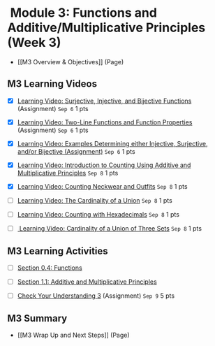 #  Module 3: Functions and Additive/Multiplicative Principles (Week 3)

- [[M3 Overview & Objectives]] (Page)

## M3 Learning Videos

- [x] [Learning Video: Surjective, Injective, and Bijective Functions](https://csusb.instructure.com/courses/15759/modules/items/1121775 "Learning Video: Surjective, Injective, and Bijective Functions") (Assignment) `Sep 6` 1 pts

- [x] [Learning Video: Two-Line Functions and Function Properties](https://csusb.instructure.com/courses/15759/modules/items/1121810 "Learning Video: Two-Line Functions and Function Properties") (Assignment) `Sep 6` 1 pts

- [x] [Learning Video: Examples Determining either Injective, Surjective, and/or Bijective (Assignment)](https://csusb.instructure.com/courses/15759/modules/items/1123680) `Sep 6` 1 pts

- [x] [Learning Video: Introduction to Counting Using Additive and Multiplicative Principles](https://csusb.instructure.com/courses/15759/modules/items/1126685) `Sep 8` 1 pts

- [x] [Learning Video: Counting Neckwear and Outfits](https://csusb.instructure.com/courses/15759/modules/items/1126684) `Sep 8` 1 pts

- [ ] [Learning Video: The Cardinality of a Union](https://csusb.instructure.com/courses/15759/modules/items/1126687) `Sep 8` 1 pts

- [ ] [Learning Video: Counting with Hexadecimals](https://csusb.instructure.com/courses/15759/modules/items/1126686) `Sep 8` 1 pts

- [ ] [  Learning Video: Cardinality of a Union of Three Sets](https://csusb.instructure.com/courses/15759/modules/items/1126936) `Sep 8` 1 pts


## M3 Learning Activities

- [ ] [Section 0.4: Functions](http://discrete.openmathbooks.org/dmoi3/sec_intro-functions.html)

- [ ] [Section 1.1: Additive and Multiplicative Principles](http://discrete.openmathbooks.org/dmoi3/sec_counting-addmult.html)

- [ ] [Check Your Understanding 3](https://csusb.instructure.com/courses/15759/modules/items/1037434) (Assignment) `Sep 9` 5 pts

## M3 Summary

- [[M3 Wrap Up and Next Steps]] (Page)